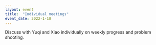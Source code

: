 ```yaml
---
layout: event
title:  "Individual meetings"
event_date: 2022-1-10
---
```


Discuss with Yuqi and Xiao individually on weekly progress and problem shooting.
